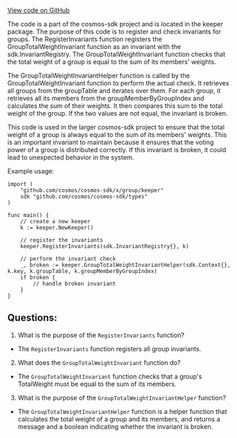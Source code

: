 [View code on GitHub](https://github.com/cosmos/cosmos-sdk.git/x/group/keeper/invariants.go)

The code is a part of the cosmos-sdk project and is located in the keeper package. The purpose of this code is to register and check invariants for groups. The RegisterInvariants function registers the GroupTotalWeightInvariant function as an invariant with the sdk.InvariantRegistry. The GroupTotalWeightInvariant function checks that the total weight of a group is equal to the sum of its members' weights. 

The GroupTotalWeightInvariantHelper function is called by the GroupTotalWeightInvariant function to perform the actual check. It retrieves all groups from the groupTable and iterates over them. For each group, it retrieves all its members from the groupMemberByGroupIndex and calculates the sum of their weights. It then compares this sum to the total weight of the group. If the two values are not equal, the invariant is broken. 

This code is used in the larger cosmos-sdk project to ensure that the total weight of a group is always equal to the sum of its members' weights. This is an important invariant to maintain because it ensures that the voting power of a group is distributed correctly. If this invariant is broken, it could lead to unexpected behavior in the system. 

Example usage:

```
import (
    "github.com/cosmos/cosmos-sdk/x/group/keeper"
    sdk "github.com/cosmos/cosmos-sdk/types"
)

func main() {
    // create a new keeper
    k := keeper.NewKeeper()

    // register the invariants
    keeper.RegisterInvariants(sdk.InvariantRegistry{}, k)

    // perform the invariant check
    _, broken := keeper.GroupTotalWeightInvariantHelper(sdk.Context{}, k.key, k.groupTable, k.groupMemberByGroupIndex)
    if broken {
        // handle broken invariant
    }
}
```
## Questions: 
 1. What is the purpose of the `RegisterInvariants` function?
- The `RegisterInvariants` function registers all group invariants.

2. What does the `GroupTotalWeightInvariant` function do?
- The `GroupTotalWeightInvariant` function checks that a group's TotalWeight must be equal to the sum of its members.

3. What is the purpose of the `GroupTotalWeightInvariantHelper` function?
- The `GroupTotalWeightInvariantHelper` function is a helper function that calculates the total weight of a group and its members, and returns a message and a boolean indicating whether the invariant is broken.